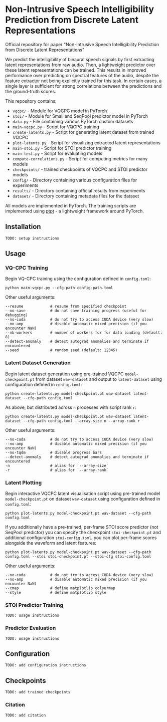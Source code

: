# Non-Intrusive Speech Intelligibility Prediction from Discrete Latent Representations
Official repository for paper "Non-Intrusive Speech Intelligibility Prediction from Discrete Latent Representations"

We predict the intelligibility of binaural speech signals by first extracting latent representations from raw audio. Then, a lightweight predictor over these latent representations can be trained. This results in improved performance over predicting on spectral features of the audio, despite the feature extractor not being explicitly trained for this task. In certain cases, a single layer is sufficient for strong correlations between the predictions and the ground-truth scores.

This repository contains:
- `vqcpc/` - Module for VQCPC model in PyTorch
- `stoi/` - Module for Small and SeqPool predictor model in PyTorch
- `data.py` - File containing various PyTorch custom datasets
- `main-vqcpc.py` - Script for VQCPC training
- `create-latents.py` - Script for generating latent dataset from trained VQCPC
- `plot-latents.py` - Script for visualizing extracted latent representations
- `main-stoi.py` - Script for STOI predictor training
- `main-test.py` - Script for evaluating models
- `compute-correlations.py` - Script for computing metrics for many models
- `checkpoints/` - trained checkpoints of VQCPC and STOI predictor models
- `config/` - Directory containing various configuration files for experiments
- `results/` - Directory containing official results from experiments
- `dataset/` - Directory containing metadata files for the dataset

All models are implemented in PyTorch. The training scripts are implemented using [ptpt](https://github.com/vvvm23/ptpt) - a lightweight framework around PyTorch.

## Installation
`TODO: setup instructions`

## Usage

### VQ-CPC Training
Begin VQ-CPC training using the configuration defined in `config.toml`:

```
python main-vqcpc.py --cfg-path config-path.toml
```

Other useful arguments:
```
--resume            # resume from specified checkpoint
--no-save           # do not save training progress (useful for debugging)
--no-cuda           # do not try to access CUDA device (very slow)
--no-amp            # disable automatic mixed precision (if you encounter NaN)
--nb-workers        # number of workers for for data loading (default: 8)
--detect-anomaly    # detect autograd anomalies and terminate if encountered
--seed              # random seed (default: 12345)
```

### Latent Dataset Generation
Begin latent dataset generation using pre-trained VQCPC `model-checkpoint.pt`
from dataset `wav-dataset` and output to `latent-dataset` using configuration
defined in `config.toml`:

```
python create-latents.py model-checkpoint.pt wav-dataset latent-dataset --cfg-path config.toml
```

As above, but distributed across `n` processes with script rank `r`:
```
python create-latents.py model-checkpoint.pt wav-dataset latent-dataset --cfg-path config.toml --array-size n --array-rank r
```

Other useful arguments:
```
--no-cuda           # do not try to access CUDA device (very slow)
--no-amp            # disable automatic mixed precision (if you encounter NaN)
--no-tqdm           # disable progress bars
--detect-anomaly    # detect autograd anomalies and terminate if encountered
-n                  # alias for `--array-size`
-r                  # alias for `--array-rank`
```

### Latent Plotting
Begin interactive VQCPC latent visualisation script using pre-trained model `model-checkpoint.pt` on dataset `wav-dataset` using configuration defined in `config.toml`:
```
python plot-latents.py model-checkpoint.pt wav-dataset --cfg-path config.toml
```

If you additionally have a pre-trained, per-frame STOI score predictor (not
SeqPool predictor) you can specify the checkpoint `stoi-checkpoint.pt` and
additional configuration `stoi-config.toml`, you can plot per-frame scores
alongside the waveform and latent features:
```
python plot-latents.py model-checkpoint.pt wav-dataset --cfg-path config.toml --stoi stoi-checkpoint.pt --stoi-cfg stoi-config.toml
```

Other useful arguments:
```
--no-cuda           # do not try to access CUDA device (very slow)
--no-amp            # disable automatic mixed precision (if you encounter NaN)
--cmap              # define matplotlib colourmap
--style             # define matplotlib style
```

### STOI Predictor Training
`TODO: usage instructions`

### Predictor Evaluation
`TODO: usage instructions`

## Configuration
`TODO: add configuration instructions`

## Checkpoints
`TODO: add trained checkpoints`

### Citation
`TODO: add citation`
